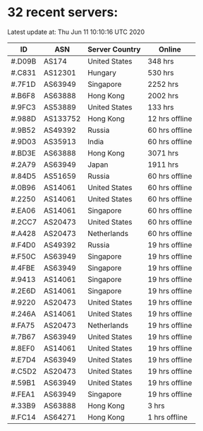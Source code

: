 # 32 recent servers:

Latest update at: Thu Jun 11 10:10:16 UTC 2020

| ID | ASN | Server Country | Online |
| -- | --- | -------------- | ------ |
| #.D09B | AS174 | United States | 348 hrs |
| #.C831 | AS12301 | Hungary | 530 hrs |
| #.7F1D | AS63949 | Singapore | 2252 hrs |
| #.B6F8 | AS63888 | Hong Kong | 2002 hrs |
| #.9FC3 | AS53889 | United States | 133 hrs |
| #.988D | AS133752 | Hong Kong | 12 hrs offline |
| #.9B52 | AS49392 | Russia | 60 hrs offline |
| #.9D03 | AS35913 | India | 60 hrs offline |
| #.BD3E | AS63888 | Hong Kong | 3071 hrs |
| #.2A79 | AS63949 | Japan | 1911 hrs |
| #.84D5 | AS51659 | Russia | 60 hrs offline |
| #.0B96 | AS14061 | United States | 60 hrs offline |
| #.2250 | AS14061 | United States | 60 hrs offline |
| #.EA06 | AS14061 | Singapore | 60 hrs offline |
| #.2CC7 | AS20473 | United States | 60 hrs offline |
| #.A428 | AS20473 | Netherlands | 60 hrs offline |
| #.F4D0 | AS49392 | Russia | 19 hrs offline |
| #.F50C | AS63949 | Singapore | 19 hrs offline |
| #.4FBE | AS63949 | Singapore | 19 hrs offline |
| #.9413 | AS14061 | Singapore | 19 hrs offline |
| #.2E6D | AS14061 | Singapore | 19 hrs offline |
| #.9220 | AS20473 | United States | 19 hrs offline |
| #.246A | AS14061 | United States | 19 hrs offline |
| #.FA75 | AS20473 | Netherlands | 19 hrs offline |
| #.7B67 | AS63949 | United States | 19 hrs offline |
| #.8EF0 | AS14061 | United States | 19 hrs offline |
| #.E7D4 | AS63949 | United States | 19 hrs offline |
| #.C5D2 | AS20473 | United States | 19 hrs offline |
| #.59B1 | AS63949 | United States | 19 hrs offline |
| #.FEA1 | AS63949 | Singapore | 19 hrs offline |
| #.33B9 | AS63888 | Hong Kong | 3 hrs |
| #.FC14 | AS64271 | Hong Kong | 1 hrs offline |


